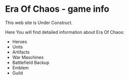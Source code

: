 # Era Of Chaos - game info

This web site is Under Construct.

Here You will find detailed information about Era Of Chaos:
  - Heroes
  - Units
  - Artifacts
  - War Maschines
  - Battlefield Backup
  - Emblem
  - Guild
